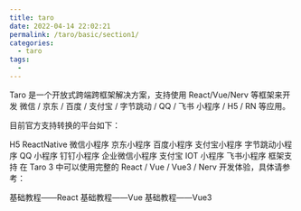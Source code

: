 ```yaml
---
title: taro
date: 2022-04-14 22:02:21
permalink: /taro/basic/section1/
categories:
  - taro
tags:
  - 
---
```


Taro 是一个开放式跨端跨框架解决方案，支持使用 React/Vue/Nerv 等框架来开发 微信 / 京东 / 百度 / 支付宝 / 字节跳动 / QQ / 飞书 小程序 / H5 / RN 等应用。   

目前官方支持转换的平台如下：

H5
ReactNative
微信小程序
京东小程序
百度小程序
支付宝小程序
字节跳动小程序
QQ 小程序
钉钉小程序
企业微信小程序
支付宝 IOT 小程序
飞书小程序
框架支持
在 Taro 3 中可以使用完整的 React / Vue / Vue3 / Nerv 开发体验，具体请参考：

基础教程——React
基础教程——Vue
基础教程——Vue3
